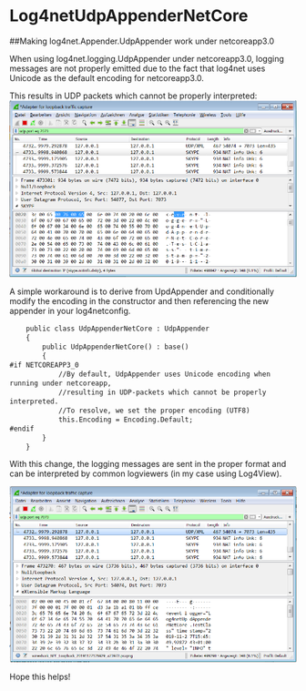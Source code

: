 # Log4netUdpAppenderNetCore
##Making log4net.Appender.UdpAppender work under netcoreapp3.0

When using log4net.logging.UdpAppender under netcoreapp3.0, logging messages are not properly emitted due to the fact that log4net uses Unicode as the default encoding for netcoreapp3.0.

This results in UDP packets which cannot be properly interpreted:
![alt text](Wireshark1.png)

A simple workaround is to derive from UpdAppender and conditionally modify the encoding in the constructor and then referencing the new appender in your log4netconfig.

````
    public class UdpAppenderNetCore : UdpAppender
    {
        public UdpAppenderNetCore() : base()
        {
#if NETCOREAPP3_0
            //By default, UdpAppender uses Unicode encoding when running under netcoreapp,
            //resulting in UDP-packets which cannot be properly interpreted.
            //To resolve, we set the proper encoding (UTF8)
            this.Encoding = Encoding.Default;
#endif
        }
    }
````

With this change, the logging messages are sent in the proper format and can be interpreted by common logviewers (in my case using Log4View).

![alt text](Wireshark2.png)

Hope this helps!
